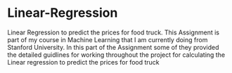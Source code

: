 # Linear-Regression
Linear Regression to predict the prices for food truck.
This Assignment is part of my course in Machine Learning that I am currently doing from Stanford University. In this part of the Assignment some of they provided the detailed guidlines for working throughout the project for calculating the Linear regression to predict the prices for food truck
